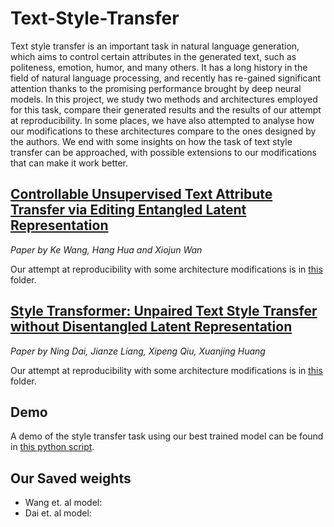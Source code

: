 # Text-Style-Transfer

Text style transfer is an important task in natural language generation, which aims to control
certain attributes in the generated text, such as politeness, emotion, humor, and many others.
It has a long history in the field of natural language processing, and recently has re-gained
significant attention thanks to the promising performance brought by deep neural models. In this project, we study two methods and architectures employed for this task, compare their generated results and the results of our attempt at reproducibility. In some places, we have also attempted to analyse how our modifications to these architectures compare to the ones designed by the authors. We end with some insights on how the task of text style transfer can be approached, with possible extensions to our modifications that can make it work better.  

## [Controllable Unsupervised Text Attribute Transfer via Editing Entangled Latent Representation](https://arxiv.org/abs/1905.12926)

*Paper by Ke Wang, Hang Hua and Xiojun Wan*

Our attempt at reproducibility with some architecture modifications is in [this](./controllable-text-attribute-transfer) folder.

## [Style Transformer: Unpaired Text Style Transfer without Disentangled Latent Representation](https://arxiv.org/abs/1905.05621)

*Paper by Ning Dai, Jianze Liang, Xipeng Qiu, Xuanjing Huang*

Our attempt at reproducibility with some architecture modifications is in [this](./style-transformer) folder.

## Demo

A demo of the style transfer task using our best trained model can be found in [this python script](./style-transformer/testany.py).

## Our Saved weights

- Wang et. al model: 
- Dai et. al model: 
